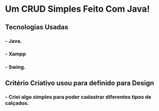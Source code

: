 # Um CRUD Simples Feito Com Java!

## Tecnologias Usadas

### - Java.

### - Xampp

### - Swing.

## Critério Criativo usou para definido para Design

### - Criei algo simples para poder cadastrar diferentes tipos de calçados.
